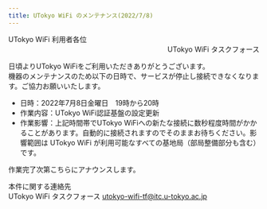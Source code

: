 ```yaml
---
title: UTokyo WiFi のメンテナンス(2022/7/8)
---
```


<div>UTokyo WiFi 利用者各位</div>
<div style="text-align: right;">UTokyo WiFi タスクフォース</div>

日頃よりUTokyo WiFiをご利用いただきありがとうございます。<br>
機器のメンテナンスのため以下の日時で、サービスが停止し接続できなくなります。ご協力お願いいたします。

- 日時：2022年7月8日金曜日　19時から20時
- 作業内容：UTokyo WiFi認証基盤の設定更新
- 作業影響：上記時間帯でUTokyo WiFiへの新たな接続に数秒程度時間がかかることがあります。自動的に接続されますのでそのままお待ちください。影響範囲は UTokyo WiFi が利用可能なすべての基地局（部局整備部分も含む）です。

作業完了次第こちらにアナウンスします。

本件に関する連絡先<br>
UTokyo WiFi タスクフォース utokyo-wifi-tf@itc.u-tokyo.ac.jp
